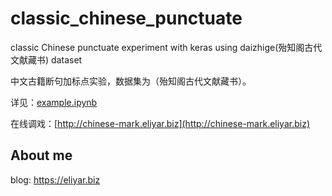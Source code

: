# classic_chinese_punctuate
classic Chinese punctuate experiment with keras using daizhige(殆知阁古代文献藏书) dataset

中文古籍断句加标点实验，数据集为（殆知阁古代文献藏书）。

详见：[example.ipynb](example.ipynb)

在线调戏：[http://chinese-mark.eliyar.biz](http://chinese-mark.eliyar.biz)

## About me
blog: https://eliyar.biz

